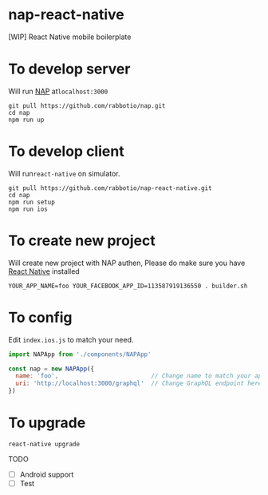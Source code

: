 # nap-react-native
[WIP] React Native mobile boilerplate

# To develop server
Will run [NAP](https://github.com/rabbotio/nap) at`localhost:3000`
```shell
git pull https://github.com/rabbotio/nap.git
cd nap
npm run up
```

# To develop client
Will run`react-native` on simulator.
```shell
git pull https://github.com/rabbotio/nap-react-native.git
cd nap
npm run setup
npm run ios
```

# To create new project
Will create new project with NAP authen, Please do make sure you have [React Native](https://facebook.github.io/react-native/docs/getting-started.html#getting-started) installed
```shell
YOUR_APP_NAME=foo YOUR_FACEBOOK_APP_ID=113587919136550 . builder.sh
```
# To config
Edit `index.ios.js` to match your need.
```js
import NAPApp from './components/NAPApp'

const nap = new NAPApp({
  name: 'foo',                          // Change name to match your app
  uri: 'http://localhost:3000/graphql'  // Change GraphQL endpoint here
})
```

# To upgrade
```
react-native upgrade
```

TODO
- [ ] Android support
- [ ] Test
